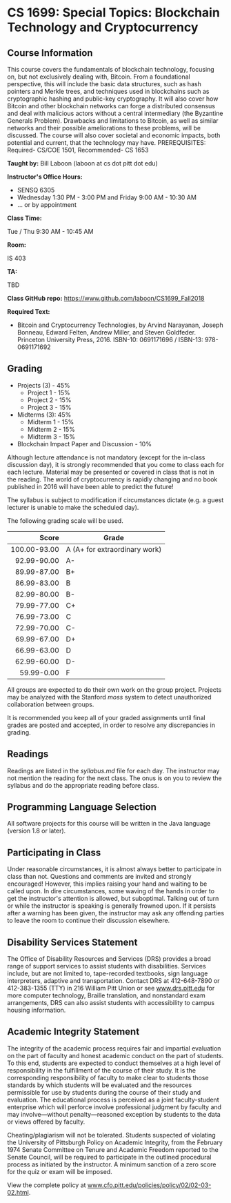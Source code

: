 # CS 1699: Special Topics: Blockchain Technology and Cryptocurrency

## Course Information

This course covers the fundamentals of blockchain technology, focusing on, but not exclusively dealing with, Bitcoin. From a foundational perspective, this will include the basic data structures, such as hash pointers and Merkle trees, and techniques used in blockchains such as cryptographic hashing and public-key cryptography. It will also cover how Bitcoin and other blockchain networks can forge a distributed consensus and deal with malicious actors without a central intermediary (the Byzantine Generals Problem). Drawbacks and limitations to Bitcoin, as well as similar networks and their possible ameliorations to these problems, will be discussed. The course will also cover societal and economic impacts, both potential and current, that the technology may have. PREREQUISITES: Required- CS/COE 1501, Recommended- CS 1653

**Taught by:** Bill Laboon (laboon at cs dot pitt dot edu)

**Instructor's Office Hours:**

  * SENSQ 6305
  * Wednesday 1:30 PM - 3:00 PM and Friday 9:00 AM - 10:30 AM
  * ... or by appointment

**Class Time:**

Tue / Thu 9:30 AM - 10:45 AM

**Room:**

IS 403

**TA:**

TBD

**Class GitHub repo:**
https://www.github.com/laboon/CS1699_Fall2018

**Required Text:**

  * Bitcoin and Cryptocurrency Technologies, by Arvind Narayanan, Joseph Bonneau, Edward Felten, Andrew Miller, and Steven Goldfeder.  Princeton University Press, 2016.  ISBN-10: 0691171696 / ISBN-13: 978-0691171692

## Grading

  * Projects (3) - 45%
    * Project 1 - 15%
    * Project 2 - 15%
    * Project 3 - 15%
  * Midterms (3): 45%
    * Midterm 1 - 15%
    * Midterm 2 - 15%
    * Midterm 3 - 15%
  * Blockchain Impact Paper and Discussion - 10%

Although lecture attendance is not mandatory (except for the in-class discussion day), it is strongly recommended that you come to class each for each lecture.  Material may be presented or covered in class that is not in the reading.  The world of cryptocurrency is rapidly changing and no book published in 2016 will have been able to predict the future!

The syllabus is subject to modification if circumstances dictate (e.g. a guest lecturer is unable to make the scheduled day).

The following grading scale will be used.

Score  | Grade
-----: | ------------------------------
100.00-93.00 | A (A+ for extraordinary work)
92.99-90.00  | A-
89.99-87.00  | B+
86.99-83.00  | B
82.99-80.00  | B-
79.99-77.00  | C+
76.99-73.00  | C
72.99-70.00  | C-
69.99-67.00  | D+
66.99-63.00  | D
62.99-60.00  | D-
59.99-0.00   | F

All groups are expected to do their own work on the group project.  Projects may be analyzed with the Stanford _moss_ system to detect unauthorized collaboration between groups.

It is recommended you keep all of your graded assignments until final grades are posted and accepted, in order to resolve any discrepancies in grading.

## Readings

Readings are listed in the _syllabus.md_ file for each day.  The instructor may not mention the reading for the next class.  The onus is on you to review the syllabus and do the appropriate reading before class.

## Programming Language Selection

All software projects for this course will be written in the Java language (version 1.8 or later).

## Participating in Class

Under reasonable circumstances, it is almost always better to participate in class than not.  Questions and comments are invited and strongly encouraged!  However, this implies raising your hand and waiting to be called upon.  In dire circumstances, some waving of the hands in order to get the instructor's attention is allowed, but suboptimal.  Talking out of turn or while the instructor is speaking is generally frowned upon.  If it persists after a warning has been given, the instructor may ask any offending parties to leave the room to continue their discussion elsewhere.

## Disability Services Statement

The Office of Disability Resources and Services (DRS) provides a broad range of support services to assist students with disabilities. Services include, but are not limited to, tape-recorded textbooks, sign language interpreters, adaptive and transportation. Contact DRS at 412-648-7890 or 412-383-1355 (TTY) in 216 William Pitt Union or see www.drs.pitt.edu for more computer technology, Braille translation, and nonstandard exam arrangements, DRS can also assist students with accessibility to campus housing information.

## Academic Integrity Statement

The integrity of the academic process requires fair and impartial evaluation on the part of faculty and honest academic conduct on the part of students. To this end, students are expected to conduct themselves at a high level of responsibility in the fulfillment of the course of their study. It is the corresponding responsibility of faculty to make clear to students those standards by which students will be evaluated and the resources permissible for use by students during the course of their study and evaluation. The educational process is perceived as a joint faculty-student enterprise which will perforce involve professional judgment by faculty and may involve—without penalty—reasoned exception by students to the data or views offered by faculty.

Cheating/plagiarism will not be tolerated. Students suspected of violating the University of Pittsburgh Policy on Academic Integrity, from the February 1974 Senate Committee on Tenure and Academic Freedom reported to the Senate Council, will be required to participate in the outlined procedural process as initiated by the instructor. A minimum sanction of a zero score for the quiz or exam will be imposed.

View the complete policy at www.cfo.pitt.edu/policies/policy/02/02-03-02.html.